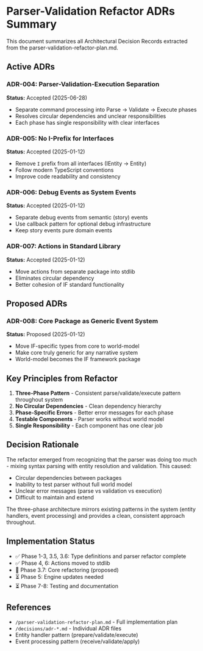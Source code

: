 # Parser-Validation Refactor ADRs Summary

This document summarizes all Architectural Decision Records extracted from the parser-validation-refactor-plan.md.

## Active ADRs

### ADR-004: Parser-Validation-Execution Separation
**Status:** Accepted (2025-06-28)
- Separate command processing into Parse → Validate → Execute phases
- Resolves circular dependencies and unclear responsibilities
- Each phase has single responsibility with clear interfaces

### ADR-005: No I-Prefix for Interfaces  
**Status:** Accepted (2025-01-12)
- Remove `I` prefix from all interfaces (IEntity → Entity)
- Follow modern TypeScript conventions
- Improve code readability and consistency

### ADR-006: Debug Events as System Events
**Status:** Accepted (2025-01-12)
- Separate debug events from semantic (story) events
- Use callback pattern for optional debug infrastructure
- Keep story events pure domain events

### ADR-007: Actions in Standard Library
**Status:** Accepted (2025-01-12)
- Move actions from separate package into stdlib
- Eliminates circular dependency
- Better cohesion of IF standard functionality

## Proposed ADRs

### ADR-008: Core Package as Generic Event System
**Status:** Proposed (2025-01-12)
- Move IF-specific types from core to world-model
- Make core truly generic for any narrative system
- World-model becomes the IF framework package

## Key Principles from Refactor

1. **Three-Phase Pattern** - Consistent parse/validate/execute pattern throughout system
2. **No Circular Dependencies** - Clean dependency hierarchy
3. **Phase-Specific Errors** - Better error messages for each phase
4. **Testable Components** - Parser works without world model
5. **Single Responsibility** - Each component has one clear job

## Decision Rationale

The refactor emerged from recognizing that the parser was doing too much - mixing syntax parsing with entity resolution and validation. This caused:
- Circular dependencies between packages
- Inability to test parser without full world model
- Unclear error messages (parse vs validation vs execution)
- Difficult to maintain and extend

The three-phase architecture mirrors existing patterns in the system (entity handlers, event processing) and provides a clean, consistent approach throughout.

## Implementation Status

- ✅ Phase 1-3, 3.5, 3.6: Type definitions and parser refactor complete
- ✅ Phase 4, 6: Actions moved to stdlib
- 🚧 Phase 3.7: Core refactoring (proposed)
- ⏳ Phase 5: Engine updates needed
- ⏳ Phase 7-8: Testing and documentation

## References

- `/parser-validation-refactor-plan.md` - Full implementation plan
- `/decisions/adr-*.md` - Individual ADR files
- Entity handler pattern (prepare/validate/execute)
- Event processing pattern (receive/validate/apply)
